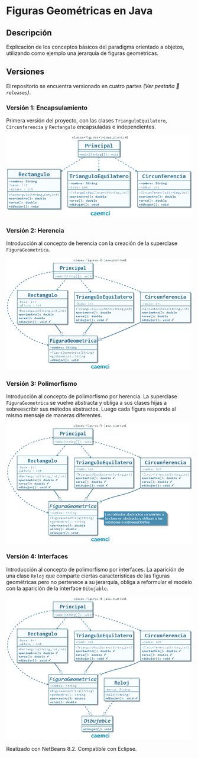 # Figuras Geométricas en Java

## Descripción

Explicación de los conceptos básicos del paradigma orientado a objetos, utilizando como ejemplo una jerarquía de figuras geométricas.

## Versiones

El repositorio se encuentra versionado en cuatro partes *(Ver pestaña :bookmark: `releases`)*.

### Versión 1: Encapsulamiento

Primera versión del proyecto, con las clases `TrianguloEquilatero`, `Circunferencia` y `Rectangulo` encapsuladas e independientes.

![Diagrama de clases v1](src/uml/clases-figuras-1-java.png)

### Versión 2: Herencia

Introducción al concepto de herencia con la creación de la superclase `FiguraGeometrica`.

![Diagrama de clases v2](src/uml/clases-figuras-2-java.png)

### Versión 3: Polimorfismo

Introducción al concepto de polimorfismo por herencia. La superclase `FiguraGeometrica` se vuelve abstracta y obliga a sus clases hijas a sobreescribir sus métodos abstractos. Luego cada figura responde al mismo mensaje de maneras diferentes.

![Diagrama de clases v3](src/uml/clases-figuras-3-java.png)

### Versión 4: Interfaces

Introducción al concepto de polimorfismo por interfaces. La aparición de una clase `Reloj` que comparte ciertas características de las figuras geométricas pero no pertenece a su jerarquía, obliga a reformular el modelo con la aparición de la interface `Dibujable`.

![Diagrama de clases v4](src/uml/clases-figuras-4-java.png)

Realizado con NetBeans 8.2. Compatible con Eclipse.